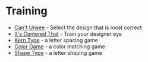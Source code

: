 # Training

- [Can't Unsee](https://cantunsee.space/) - Select the design that is most correct
- [It's Centered That](https://www.supremo.co.uk/designers-eye/) - Train your designer eye
- [Kern Type](https://type.method.ac/) - a letter spacing game
- [Color Game](https://color.method.ac/) - a color matching game
- [Shape Type](https://shape.method.ac/) - a letter shaping game
